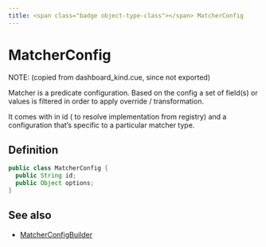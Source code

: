 ```yaml
---
title: <span class="badge object-type-class"></span> MatcherConfig
---
```

# <span class="badge object-type-class"></span> MatcherConfig

NOTE: (copied from dashboard_kind.cue, since not exported)

Matcher is a predicate configuration. Based on the config a set of field(s) or values is filtered in order to apply override / transformation.

It comes with in id ( to resolve implementation from registry) and a configuration that’s specific to a particular matcher type.

## Definition

```java
public class MatcherConfig {
  public String id;
  public Object options;
}
```
## See also

 * <span class="badge builder"></span> [MatcherConfigBuilder](./builder-MatcherConfigBuilder.md)
